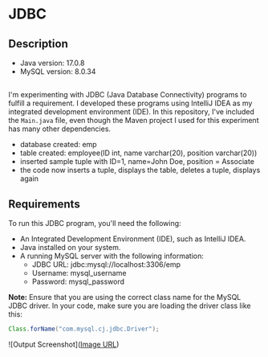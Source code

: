 # JDBC

## Description

- Java version: 17.0.8
- MySQL version: 8.0.34
##

I'm experimenting with JDBC (Java Database Connectivity) programs to fulfill a requirement. I developed these programs using IntelliJ IDEA as my integrated development environment (IDE). In this repository, I've included the `Main.java` file, even though the Maven project I used for this experiment has many other dependencies.

- database created: emp
- table created: employee(ID int, name varchar(20), position varchar(20))
- inserted sample tuple with ID=1, name=John Doe, position = Associate
- the code now inserts a tuple, displays the table, deletes a tuple, displays again

## Requirements
To run this JDBC program, you'll need the following:

- An Integrated Development Environment (IDE), such as IntelliJ IDEA.
- Java installed on your system.
- A running MySQL server with the following information:
  - JDBC URL: jdbc:mysql://localhost:3306/emp
  - Username: mysql_username
  - Password: mysql_password

**Note:** Ensure that you are using the correct class name for the MySQL JDBC driver. In your code, make sure you are loading the driver class like this:

```java
Class.forName("com.mysql.cj.jdbc.Driver");
```

![Output Screenshot]([Image URL](https://github.com/KrishhDude/jdbc-trials/blob/main/output.png))

